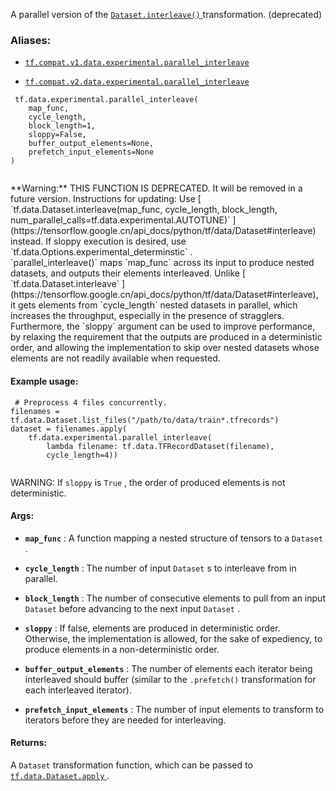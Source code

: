 A parallel version of the [ `Dataset.interleave()` ](https://tensorflow.google.cn/api_docs/python/tf/data/Dataset#interleave) transformation. (deprecated)



### Aliases:

- [ `tf.compat.v1.data.experimental.parallel_interleave` ](/api_docs/python/tf/data/experimental/parallel_interleave)

- [ `tf.compat.v2.data.experimental.parallel_interleave` ](/api_docs/python/tf/data/experimental/parallel_interleave)



```
 tf.data.experimental.parallel_interleave(
    map_func,
    cycle_length,
    block_length=1,
    sloppy=False,
    buffer_output_elements=None,
    prefetch_input_elements=None
)
 
```


<aside class="warning">**Warning:**  THIS FUNCTION IS DEPRECATED. It will be removed in a future version.
Instructions for updating:
Use [ `tf.data.Dataset.interleave(map_func, cycle_length, block_length, num_parallel_calls=tf.data.experimental.AUTOTUNE)` ](https://tensorflow.google.cn/api_docs/python/tf/data/Dataset#interleave) instead. If sloppy execution is desired, use  `tf.data.Options.experimental_determinstic` .</aside>
 `parallel_interleave()`  maps  `map_func`  across its input to produce nested
datasets, and outputs their elements interleaved. Unlike
[ `tf.data.Dataset.interleave` ](https://tensorflow.google.cn/api_docs/python/tf/data/Dataset#interleave), it gets elements from  `cycle_length`  nested
datasets in parallel, which increases the throughput, especially in the
presence of stragglers. Furthermore, the  `sloppy`  argument can be used to
improve performance, by relaxing the requirement that the outputs are produced
in a deterministic order, and allowing the implementation to skip over nested
datasets whose elements are not readily available when requested.



#### Example usage:


```
 # Preprocess 4 files concurrently.
filenames = tf.data.Dataset.list_files("/path/to/data/train*.tfrecords")
dataset = filenames.apply(
    tf.data.experimental.parallel_interleave(
        lambda filename: tf.data.TFRecordDataset(filename),
        cycle_length=4))
 
```

WARNING: If  `sloppy`  is  `True` , the order of produced elements is not
deterministic.



#### Args:

- **`map_func`** : A function mapping a nested structure of tensors to a  `Dataset` .

- **`cycle_length`** : The number of input  `Dataset` s to interleave from in parallel.

- **`block_length`** : The number of consecutive elements to pull from an input
 `Dataset`  before advancing to the next input  `Dataset` .

- **`sloppy`** : If false, elements are produced in deterministic order. Otherwise,
the implementation is allowed, for the sake of expediency, to produce
elements in a non-deterministic order.

- **`buffer_output_elements`** : The number of elements each iterator being
interleaved should buffer (similar to the  `.prefetch()`  transformation for
each interleaved iterator).

- **`prefetch_input_elements`** : The number of input elements to transform to
iterators before they are needed for interleaving.



#### Returns:
A  `Dataset`  transformation function, which can be passed to
[ `tf.data.Dataset.apply` ](https://tensorflow.google.cn/api_docs/python/tf/data/Dataset#apply).

